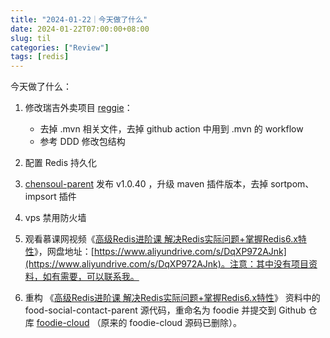 ```yaml
---
title: "2024-01-22｜今天做了什么"
date: 2024-01-22T07:00:00+08:00
slug: til
categories: ["Review"]
tags: [redis]
---
```




今天做了什么：

1. 修改瑞吉外卖项目 [reggie](https://github.com/chensoul/reggie)：
   - 去掉 .mvn 相关文件，去掉 github action 中用到 .mvn 的 workflow
   - 参考 DDD 修改包结构

2. 配置 Redis 持久化

3. [chensoul-parent](https://github.com/chensoul/chensoul-parent) 发布 v1.0.40 ，升级 maven 插件版本，去掉 sortpom、impsort 插件

4. vps 禁用防火墙

5. 观看慕课网视频《[高级Redis进阶课 解决Redis实际问题+掌握Redis6.x特性](https://coding.imooc.com/class/467.html)》，网盘地址：[https://www.aliyundrive.com/s/DqXP972AJnk](https://www.aliyundrive.com/s/DqXP972AJnk)。注意：其中没有项目资料，如有需要，可以联系我。

6. 重构 《[高级Redis进阶课 解决Redis实际问题+掌握Redis6.x特性](https://coding.imooc.com/class/467.html)》 资料中的 food-social-contact-parent 源代码，重命名为 foodie 并提交到 Github 仓库 [foodie-cloud](https://github.com/chensoul/foodie-cloud) （原来的 foodie-cloud 源码已删除）。

